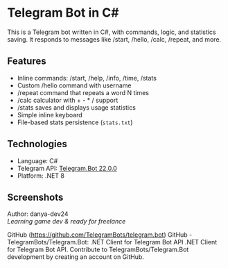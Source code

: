 # Telegram Bot in C#

This is a Telegram bot written in C#, with commands, logic, and statistics saving. It responds to messages like /start, /hello, /calc, /repeat, and more.

## Features

- Inline commands: /start, /help, /info, /time, /stats
- Custom /hello command with username
- /repeat command that repeats a word N times
- /calc calculator with + - * / support
- /stats saves and displays usage statistics
- Simple inline keyboard
- File-based stats persistence (`stats.txt`)

## Technologies

- Language: C#
- Telegram API: [Telegram.Bot 22.0.0](https://github.com/TelegramBots/telegram.bot)
- Platform: .NET 8

## Screenshots


  
Author: danya-dev24  
*Learning game dev & ready for freelance*

GitHub (https://github.com/TelegramBots/telegram.bot)
GitHub - TelegramBots/Telegram.Bot: .NET Client for Telegram Bot API
.NET Client for Telegram Bot API. Contribute to TelegramBots/Telegram.Bot development by creating an account on GitHub.
